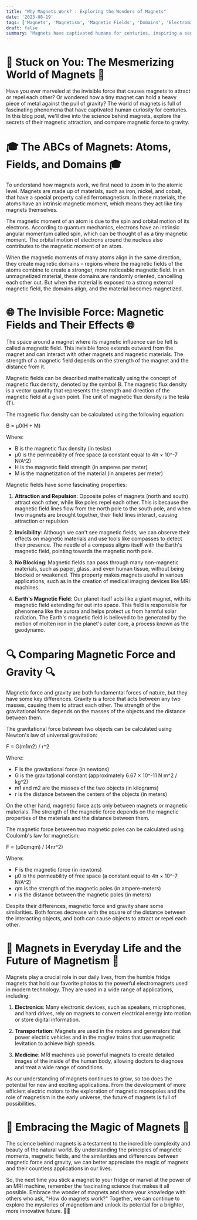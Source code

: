 ```yaml
---
title: "Why Magnets Work? : Exploring the Wonders of Magnets"
date: '2023-08-19'
tags: ['Magnets', 'Magnetism', 'Magnetic Fields', 'Domains', 'Electromagnetism','Questions']
draft: false
summary: "Magnets have captivated humans for centuries, inspiring a sense of wonder and curiosity about the invisible forces that shape our world. From the simple fridge magnets that hold our favorite photos to the powerful electromagnets used in modern technology, the magic of magnets is all around us. In this blog post, we explore the fascinating science behind how magnets work, delve into the mysteries of magnetic attraction, and compare magnetic force to gravity."
---
```


# 🧲 Stuck on You: The Mesmerizing World of Magnets 🧲

Have you ever marveled at the invisible force that causes magnets to attract or repel each other? Or wondered how a tiny magnet can hold a heavy piece of metal against the pull of gravity? The world of magnets is full of fascinating phenomena that have captivated human curiosity for centuries. In this blog post, we'll dive into the science behind magnets, explore the secrets of their magnetic attraction, and compare magnetic force to gravity.

# 🎓 The ABCs of Magnets: Atoms, Fields, and Domains 🎓

To understand how magnets work, we first need to zoom in to the atomic level. Magnets are made up of materials, such as iron, nickel, and cobalt, that have a special property called ferromagnetism. In these materials, the atoms have an intrinsic magnetic moment, which means they act like tiny magnets themselves.

The magnetic moment of an atom is due to the spin and orbital motion of its electrons. According to quantum mechanics, electrons have an intrinsic angular momentum called spin, which can be thought of as a tiny magnetic moment. The orbital motion of electrons around the nucleus also contributes to the magnetic moment of an atom.

When the magnetic moments of many atoms align in the same direction, they create magnetic domains – regions where the magnetic fields of the atoms combine to create a stronger, more noticeable magnetic field. In an unmagnetized material, these domains are randomly oriented, cancelling each other out. But when the material is exposed to a strong external magnetic field, the domains align, and the material becomes magnetized.

# 🌐 The Invisible Force: Magnetic Fields and Their Effects 🌐

The space around a magnet where its magnetic influence can be felt is called a magnetic field. This invisible force extends outward from the magnet and can interact with other magnets and magnetic materials. The strength of a magnetic field depends on the strength of the magnet and the distance from it.

Magnetic fields can be described mathematically using the concept of magnetic flux density, denoted by the symbol B. The magnetic flux density is a vector quantity that represents the strength and direction of the magnetic field at a given point. The unit of magnetic flux density is the tesla (T).

The magnetic flux density can be calculated using the following equation:

B = μ0(H + M)

Where:
- B is the magnetic flux density (in teslas)
- μ0 is the permeability of free space (a constant equal to 4π × 10^-7 N/A^2)
- H is the magnetic field strength (in amperes per meter)
- M is the magnetization of the material (in amperes per meter)

Magnetic fields have some fascinating properties:

1. **Attraction and Repulsion**: Opposite poles of magnets (north and south) attract each other, while like poles repel each other. This is because the magnetic field lines flow from the north pole to the south pole, and when two magnets are brought together, their field lines interact, causing attraction or repulsion.

2. **Invisibility**: Although we can't see magnetic fields, we can observe their effects on magnetic materials and use tools like compasses to detect their presence. The needle of a compass aligns itself with the Earth's magnetic field, pointing towards the magnetic north pole.

3. **No Blocking**: Magnetic fields can pass through many non-magnetic materials, such as paper, glass, and even human tissue, without being blocked or weakened. This property makes magnets useful in various applications, such as in the creation of medical imaging devices like MRI machines.

4. **Earth's Magnetic Field**: Our planet itself acts like a giant magnet, with its magnetic field extending far out into space. This field is responsible for phenomena like the aurora and helps protect us from harmful solar radiation. The Earth's magnetic field is believed to be generated by the motion of molten iron in the planet's outer core, a process known as the geodynamo.

# 🔍 Comparing Magnetic Force and Gravity 🔍

Magnetic force and gravity are both fundamental forces of nature, but they have some key differences. Gravity is a force that acts between any two masses, causing them to attract each other. The strength of the gravitational force depends on the masses of the objects and the distance between them.

The gravitational force between two objects can be calculated using Newton's law of universal gravitation:

F = G(m1m2) / r^2

Where:
- F is the gravitational force (in newtons)
- G is the gravitational constant (approximately 6.67 × 10^-11 N m^2 / kg^2)
- m1 and m2 are the masses of the two objects (in kilograms)
- r is the distance between the centers of the objects (in meters)

On the other hand, magnetic force acts only between magnets or magnetic materials. The strength of the magnetic force depends on the magnetic properties of the materials and the distance between them.

The magnetic force between two magnetic poles can be calculated using Coulomb's law for magnetism:

F = (μ0qmqm) / (4πr^2)

Where:
- F is the magnetic force (in newtons)
- μ0 is the permeability of free space (a constant equal to 4π × 10^-7 N/A^2)
- qm is the strength of the magnetic poles (in ampere-meters)
- r is the distance between the magnetic poles (in meters)

Despite their differences, magnetic force and gravity share some similarities. Both forces decrease with the square of the distance between the interacting objects, and both can cause objects to attract or repel each other.

# 🌈 Magnets in Everyday Life and the Future of Magnetism 🌈

Magnets play a crucial role in our daily lives, from the humble fridge magnets that hold our favorite photos to the powerful electromagnets used in modern technology. They are used in a wide range of applications, including:

1. **Electronics**: Many electronic devices, such as speakers, microphones, and hard drives, rely on magnets to convert electrical energy into motion or store digital information.

2. **Transportation**: Magnets are used in the motors and generators that power electric vehicles and in the maglev trains that use magnetic levitation to achieve high speeds.

3. **Medicine**: MRI machines use powerful magnets to create detailed images of the inside of the human body, allowing doctors to diagnose and treat a wide range of conditions.

As our understanding of magnets continues to grow, so too does the potential for new and exciting applications. From the development of more efficient electric motors to the exploration of magnetic monopoles and the role of magnetism in the early universe, the future of magnets is full of possibilities.

# 🧪 Embracing the Magic of Magnets 🧪

The science behind magnets is a testament to the incredible complexity and beauty of the natural world. By understanding the principles of magnetic moments, magnetic fields, and the similarities and differences between magnetic force and gravity, we can better appreciate the magic of magnets and their countless applications in our lives.

So, the next time you stick a magnet to your fridge or marvel at the power of an MRI machine, remember the fascinating science that makes it all possible. Embrace the wonder of magnets and share your knowledge with others who ask, "How do magnets work?" Together, we can continue to explore the mysteries of magnetism and unlock its potential for a brighter, more innovative future. 🧲✨